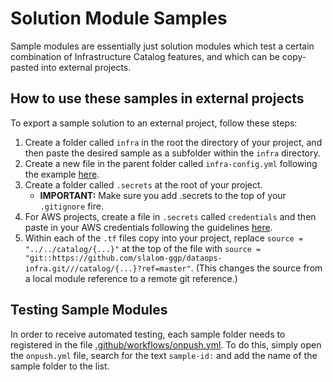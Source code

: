 # Solution Module Samples

Sample modules are essentially just solution modules which test a certain combination of Infrastructure Catalog features, and which can be copy-pasted into external projects.

## How to use these samples in external projects

To export a sample solution to an external project, follow these steps:

1. Create a folder called `infra` in the root the directory of your project, and then paste the desired sample as a subfolder within the `infra` directory.
2. Create a new file in the parent folder called `infra-config.yml` following the example [here](infra-config.yml).
3. Create a folder called `.secrets` at the root of your project.
    * **IMPORTANT:** Make sure you add .secrets to the top of your `.gitignore` fire.
4. For AWS projects, create a file in `.secrets` called `credentials` and then paste in your AWS credentials following the guidelines [here](https://docs.aws.amazon.com/cli/latest/userguide/cli-configure-files.html).
5. Within each of the `.tf` files copy into your project, replace `source = "../../catalog/{...}"` at the top of the file with `source = "git::https://github.com/slalom-ggp/dataops-infra.git///catalog/{...}?ref=master"`. (This changes the source from a local module reference to a remote git reference.)

## Testing Sample Modules

In order to receive automated testing, each sample folder needs to registered in the file [.github/workflows/onpush.yml](.github/../../.github/workflows/onpush.yml). To do this, simply open the `onpush.yml` file, search for the text `sample-id:` and add the name of the sample folder to the list.

